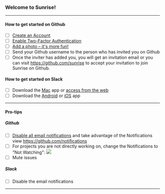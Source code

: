 ### Welcome to Sunrise!
----

#### How to get started on Github

- [ ] [Create an Account](https://github.com/join)
- [ ] [Enable Two-Factor Authentication](https://help.github.com/articles/about-two-factor-authentication/)
- [ ] [Add a photo – it's more fun!](https://help.github.com/articles/how-do-i-set-up-my-profile-picture/)
- [ ] Send your Github username to the person who has invited you on Github
- [ ] Once the inviter has added you, you will get an invitation email or you can visit https://github.com/sunrise to accept your invitation to join Sunrise on Github.
 
#### How to get started on Slack
- [ ] Download the [Mac](https://itunes.apple.com/us/app/slack/id803453959?mt=12) app or [access from the web](https://sunrisecalendar.slack.com/)
- [ ] Download the [Android](https://play.google.com/store/apps/details?id=com.Slack) or [iOS](https://itunes.apple.com/us/app/slack-team-communication/id618783545?mt=8) app

----

#### Pro-tips
##### Github

- [ ] [Disable all email notifications](https://github.com/settings/notifications) and take advantage of the Notifications view https://github.com/notifications
- [ ] For projects you are not directly working on, change the Notifications to "Not Watching":
![](http://g.recordit.co/v2jGVhQmmP.gif)
- [ ] Mute issues

##### Slack

- [ ] Disable the email notifications 

----
